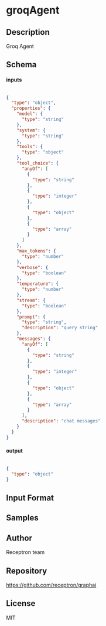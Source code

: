 # groqAgent

## Description

Groq Agent

## Schema

#### inputs

```json

{
  "type": "object",
  "properties": {
    "model": {
      "type": "string"
    },
    "system": {
      "type": "string"
    },
    "tools": {
      "type": "object"
    },
    "tool_choice": {
      "anyOf": [
        {
          "type": "string"
        },
        {
          "type": "integer"
        },
        {
          "type": "object"
        },
        {
          "type": "array"
        }
      ]
    },
    "max_tokens": {
      "type": "number"
    },
    "verbose": {
      "type": "boolean"
    },
    "temperature": {
      "type": "number"
    },
    "stream": {
      "type": "boolean"
    },
    "prompt": {
      "type": "string",
      "description": "query string"
    },
    "messages": {
      "anyOf": [
        {
          "type": "string"
        },
        {
          "type": "integer"
        },
        {
          "type": "object"
        },
        {
          "type": "array"
        }
      ],
      "description": "chat messages"
    }
  }
}

````

#### output

```json

{
  "type": "object"
}

````

## Input Format



## Samples



## Author

Receptron team

## Repository

https://github.com/receptron/graphai

## License

MIT

